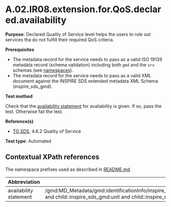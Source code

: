 # A.02.IR08.extension.for.QoS.declared.availability

**Purpose**: Declared Quality of Service level helps the users to rule out services tha do not fulfill their required QoS criteria.

**Prerequisites**

* The metadata record for the service needs to pass as a valid ISO 19139 metadata record (schema validation) including both ```gmd``` and the ```srv``` schemas (see [namespaces](README.md#namespaces)).
* The metadata record for the service needs to pass as a valid XML document against the INSPIRE SDS extended metadata XML Schema (inspire\_sds\_gmd).

**Test method**

Check that the [availability statement](#availability_statement) for availability is given. If so, pass the test. Otherwise fail the test.

**Reference(s)**

* [TG SDS](README.md#ref_TG_SDS), 4.6.2 Quality of Service

**Test type**: Automated

## Contextual XPath references

The namespace prefixes used as described in [README.md](README.md#namespaces).

Abbreviation                                               |  XPath expression
---------------------------------------------------------- | -------------------------------------------------------------------------
availability statement <a name="availability_statement"></a> | /gmd:MD_Metadata/gmd:identificationInfo/inspire\_sds\_gmd:SV_ServiceIdentification/inspire\_sds\_gmd:qualityOfService/inspire\_sds\_gmd:SV_QualityOfService[child::inspire\_sds\_gmd:criterion/inspire\_sds\_gmd:SV_QualityOfServiceCriteria='availability' and child::inspire\_sds\_gmd:unit and child::inspire\_sds\_gmd:value]
